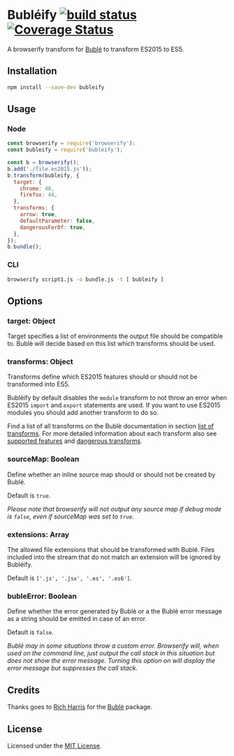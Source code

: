 # Bubléify [![build status][1]][2] [![Coverage Status][3]][4]

A browserify transform for [Bublé](https://www.npmjs.com/package/buble) to transform ES2015 to ES5.

## Installation

``` bash
npm install --save-dev bubleify
```

## Usage

### Node

``` javascript
const browserify = require('browserify');
const bubleify = require('bubleify');

const b = browserify();
b.add('./file.es2015.js'));
b.transform(bubleify, {
  target: {
    chrome: 48,
    firefox: 44,
  },
  transforms: {
    arrow: true,
    defaultParameter: false,
    dangerousForOf: true,
  },
});
b.bundle();
```

### CLI

``` bash
browserify script1.js -o bundle.js -t [ bubleify ]
```

## Options

### target: Object

Target specifies a list of environments the output file should be compatible to. Bublè will decide based on this list which transforms should be used.

### transforms: Object

Transforms define which ES2015 features should or should not be transformed into ES5.

Bublèify by default disables the `module` transform to not throw an error when ES2015 `import` and `export` statements are used. If you want to use ES2015 modules you should add another transform to do so.

Find a list of all transforms on the Bublè documentation in section [list of transforms](http://buble.surge.sh/guide/#list-of-transforms). For more detailed information about each transform also see [supported features](http://buble.surge.sh/guide/#supported-features) and [dangerous transforms](http://buble.surge.sh/guide/#dangerous-transforms).

### sourceMap: Boolean

Define whether an inline source map should or should not be created by Bublé. 

Default is `true`.

_Please note that browserify will not output any source map if debug mode is `false`, even if sourceMap was set to `true`._

### extensions: Array

The allowed file extensions that should be transformed with Bublé. Files included into the stream that do not match an extension will be ignored by Bubléify.

Default is `['.js', '.jsx', '.es', '.es6']`.

### bubleError: Boolean

Define whether the error generated by Bublè or a the Bublè error message as a string should be emitted in case of an error.

Default is `false`.

_Bublè may in some situations throw a custom error. Browserify will, when used on the command line, just output the call stack in this situation but does not show the error message. Turning this option on will display the error message but suppresses the call stack._

## Credits

Thanks goes to [Rich Harris](https://twitter.com/rich_harris) for the [Bublè](https://www.npmjs.com/package/buble) package.

## License

Licensed under the [MIT License](https://opensource.org/licenses/mit-license.php).

[1]: https://travis-ci.org/garthenweb/bubleify.svg
[2]: https://travis-ci.org/garthenweb/bubleify
[3]: https://coveralls.io/repos/github/garthenweb/bubleify/badge.svg?branch=master
[4]: https://coveralls.io/github/garthenweb/bubleify?branch=master
